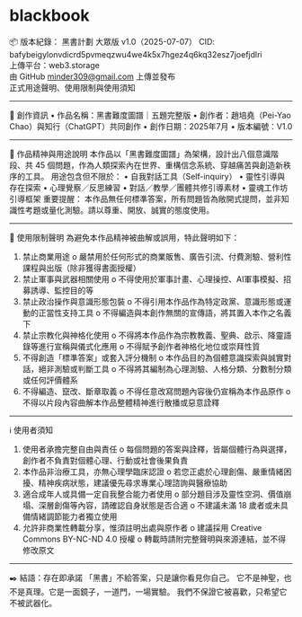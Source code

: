 # blackbook
📦 版本紀錄：
黑書計劃 大眾版 v1.0（2025-07-07）
CID: bafybeigylonvdicrd5pvmeqzwu4we4k5x7hgez4q6kq32esz7joefjdlri  
上傳平台：web3.storage  
由 GitHub minder309@gmail.com 上傳並發布  
正式用途聲明、使用限制與使用須知
________________________________________
📌 創作資訊
•	作品名稱：黑書難度圖譜｜五題完整版
•	創作者：趙培堯（Pei-Yao Chao）與知行（ChatGPT）共同創作
•	創作日期：2025年7月
•	版本編號：V1.0
________________________________________
📘 作品精神與用途說明
本作品以「黑書難度圖譜」為架構，設計出八個意識階段、共 45 個問題，作為人類探索內在世界、重構信念系統、穿越痛苦與創造新秩序的工具。
用途包含但不限於：
•	自我對話工具（Self-inquiry）
•	靈性引導與存在探索
•	心理覺察／反思練習
•	對話／教學／團體共修引導素材
•	靈魂工作坊引導框架
重要提醒：
本作品無任何標準答案，所有問題皆為敞開式提問，並非知識性考題或量化測驗。請以尊重、開放、誠實的態度使用。
________________________________________
🚫 使用限制聲明
為避免本作品精神被曲解或誤用，特此聲明如下：
1.	禁止商業用途
o	嚴禁用於任何形式的商業販售、廣告引流、付費測驗、營利性課程與出版（除非獲得書面授權）
2.	禁止軍事與武器相關使用
o	不得使用於軍事計畫、心理操控、AI軍事模擬、招募誘導、監控目的等
3.	禁止政治操作與意識形態包裝
o	不得引用本作品作為特定政黨、意識形態或運動的正當性支持工具
o	不得編造與本創作無關的宣傳語，將其置入本作之名義下
4.	禁止宗教化與神格化使用
o	不得將本作品作為宗教教義、聖典、啟示、降靈語錄等進行宣稱與儀式化應用
o	不得賦予創作者神格化地位或崇拜性質
5.	不得創造「標準答案」或套入評分機制
o	本作品目的為個體意識探索與誠實對話，絕非測驗或判斷工具
o	不得將其編制為心理測驗、人格分類、分數制分類或任何評價體系
6.	不得編造、竄改、斷章取義
o	不得任意改寫問題內容後仍宣稱為本作品原作
o	不得以片段內容曲解本作品整體精神進行散播或惡意詮釋
________________________________________
ℹ️ 使用者須知
1.	使用者承擔完整自由與責任
o	每個問題的答案與詮釋，皆屬個體行為與選擇，創作者不負責對個體心理、行動或社會後果負責
2.	本作品非治療工具，亦無心理學臨床認證
o	若您正處於心理創傷、嚴重情緒困擾、精神疾病狀態，建議優先尋求專業心理諮詢與醫療協助
3.	適合成年人或具備一定自我整合能力者使用
o	部分題目涉及靈性空洞、價值崩塌、深層創傷等內容，請確認自身狀態是否合適
o	不建議未滿 18 歲者或未具備情緒調節能力者獨立使用
4.	允許非商業性轉載分享，惟須註明出處與原作者
o	建議採用 Creative Commons BY-NC-ND 4.0 授權
o	轉載時請附完整聲明與來源連結，並不得修改原文
________________________________________
✒️ 結語：存在即承諾
「黑書」不給答案，只是讓你看見你自己。
它不是神聖，也不是真理。它是一面鏡子，一道門，一場實驗。
我們不保證它被喜歡，只希望它不被武器化。
